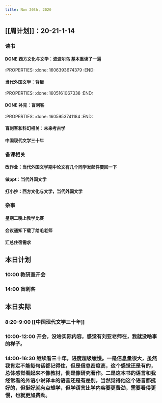 ```yaml
---
title: Nov 20th, 2020
---
```


## [[周计划]]：20-21-1-14
### 读书
#### DONE 西方文化与文学：波波尔乌 基本重读了一遍
:PROPERTIES:
:done: 1606393674379
:END:
#### 当代外国文学：背叛
:PROPERTIES:
:done: 1605161067338
:END:
#### DONE 补完：盲刺客
:PROPERTIES:
:done: 1605953741184
:END:
#### 盲刺客和科幻相关：未来考古学
#### 中国现代文学三十年
### 备课相关
#### 改作业：当代外国文学期中论文有几个同学发邮件要回一下
#### 做ppt：当代外国文学
#### 打小抄：西方文化与文学，当代外国文学
### 杂事
#### 星期二晚上教学比赛
#### 会议通知下载了给毛老师
#### 汇总住宿需求
## 本日计划
### 10:00 教研室开会
### 14:00 盲刺客
## 本日实际
### 8:20-9:00 [[中国现代文学三十年]]
### 10:00-12:00 开会，没啥实际内容，感觉有刘亚老师在，我就没啥事的样子。
### 14:00-16:30 继续看三十年，进度超级缓慢。一是信息量很大，虽然我肯定不能每句话都记得住，但是信息密度高，这个感觉还是有的，总体感觉看起来不像教材，倒是像研究著作。二是这本书的语言和我经常看的外语小说译本的语言还是有差别，当然觉得他这个语言都挺好的，但挺好就有点想学，但学语言比学内容要更费劲，需要看得更慢，也就更加费劲。
### 
